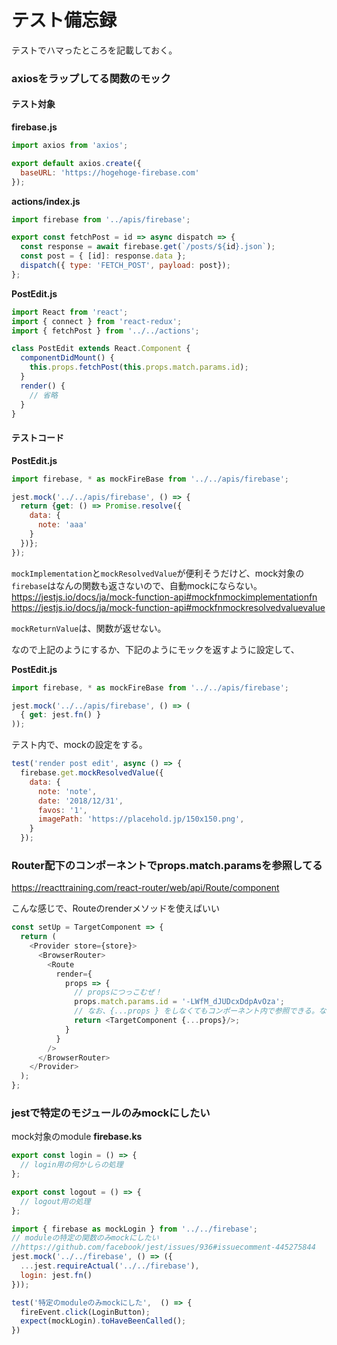 # テスト備忘録
テストでハマったところを記載しておく。


### axiosをラップしてる関数のモック

#### テスト対象
<b>firebase.js</b>
```javascript
import axios from 'axios';

export default axios.create({
  baseURL: 'https://hogehoge-firebase.com'
});
```

<b>actions/index.js</b>
```javascript
import firebase from '../apis/firebase';

export const fetchPost = id => async dispatch => {
  const response = await firebase.get(`/posts/${id}.json`);
  const post = { [id]: response.data };
  dispatch({ type: 'FETCH_POST', payload: post});
};
```

<b>PostEdit.js</b>
```javascript
import React from 'react';
import { connect } from 'react-redux';
import { fetchPost } from '../../actions';

class PostEdit extends React.Component {
  componentDidMount() {
    this.props.fetchPost(this.props.match.params.id);
  }
  render() {
    // 省略
  }
}
```

#### テストコード

<b>PostEdit.js</b>
```javascript
import firebase, * as mockFireBase from '../../apis/firebase';

jest.mock('../../apis/firebase', () => {
  return {get: () => Promise.resolve({
    data: {
      note: 'aaa'
    }
  })};
});
```
`mockImplementation`と`mockResolvedValue`が便利そうだけど、mock対象の`firebase`はなんの関数も返さないので、自動mockにならない。  
https://jestjs.io/docs/ja/mock-function-api#mockfnmockimplementationfn
https://jestjs.io/docs/ja/mock-function-api#mockfnmockresolvedvaluevalue

`mockReturnValue`は、関数が返せない。

なので上記のようにするか、下記のようにモックを返すように設定して、

<b>PostEdit.js</b>
```javascript
import firebase, * as mockFireBase from '../../apis/firebase';

jest.mock('../../apis/firebase', () => (
  { get: jest.fn() }
));
```

テスト内で、mockの設定をする。
```javascript
test('render post edit', async () => {
  firebase.get.mockResolvedValue({
    data: {
      note: 'note',
      date: '2018/12/31',
      favos: '1',
      imagePath: 'https://placehold.jp/150x150.png',
    }
  });
```

### Router配下のコンポーネントでprops.match.paramsを参照してる

https://reacttraining.com/react-router/web/api/Route/component


こんな感じで、Routeのrenderメソッドを使えばいい
```javascript
const setUp = TargetComponent => {
  return (
    <Provider store={store}>
      <BrowserRouter>
        <Route 
          render={
            props => { 
              // propsにつっこむぜ！
              props.match.params.id = '-LWfM_dJUDcxDdpAvOza';
              // なお、{...props } をしなくてもコンポーネント内で参照できる。なんでだろう。
              return <TargetComponent {...props}/>; 
            }
          }
        />
      </BrowserRouter>
    </Provider>
  );
};
```

### jestで特定のモジュールのみmockにしたい

mock対象のmodule
<b>firebase.ks</b>
```javascript
export const login = () => {
  // login用の何かしらの処理
};

export const logout = () => {
  // logout用の処理
};
```

```javascript
import { firebase as mockLogin } from '../../firebase';
// moduleの特定の関数のみmockにしたい
//https://github.com/facebook/jest/issues/936#issuecomment-445275844
jest.mock('../../firebase', () => ({
  ...jest.requireActual('../../firebase'),
  login: jest.fn() 
}));

test('特定のmoduleのみmockにした',  () => {
  fireEvent.click(LoginButton);
  expect(mockLogin).toHaveBeenCalled();
})

```



